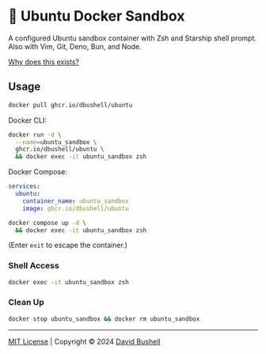 # 🐳 Ubuntu Docker Sandbox

A configured Ubuntu sandbox container with Zsh and Starship shell prompt. Also with Vim, Git, Deno, Bun, and Node.

[Why does this exists?](https://dbushell.com/2021/02/22/macos-big-reinstall-docker-traefik-localhost/)

## Usage

```sh
docker pull ghcr.io/dbushell/ubuntu
```

Docker CLI:

```sh
docker run -d \
  --name=ubuntu_sandbox \
  ghcr.io/dbushell/ubuntu \
  && docker exec -it ubuntu_sandbox zsh
```

Docker Compose:

```yml
services:
  ubuntu:
    container_name: ubuntu_sandbox
    image: ghcr.io/dbushell/ubuntu
```

```sh
docker compose up -d \
  && docker exec -it ubuntu_sandbox zsh
```

(Enter `exit` to escape the container.)

### Shell Access

```sh
docker exec -it ubuntu_sandbox zsh
```

### Clean Up

```sh
docker stop ubuntu_sandbox && docker rm ubuntu_sandbox
```

* * *

[MIT License](/LICENSE) | Copyright © 2024 [David Bushell](https://dbushell.com)
